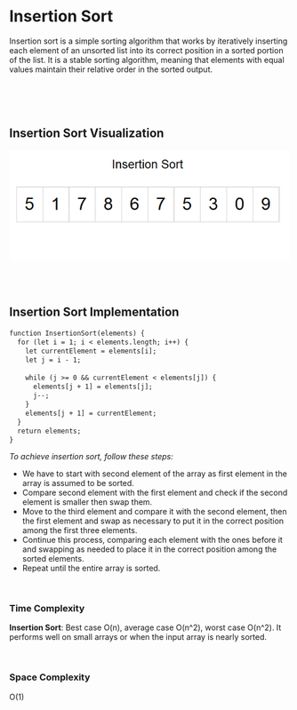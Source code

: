 # **Insertion Sort**

<p>
Insertion sort is a simple sorting algorithm that works by iteratively inserting each element of an unsorted list into its correct position in a sorted portion of the list. It is a stable sorting algorithm, meaning that elements with equal values maintain their relative order in the sorted output.
</p>

<br/>
<br/>
<br/>

## Insertion Sort Visualization

![Insertion sort gif](../public/gifs/insertion-sort.gif)

<br/>
<br/>

## Insertion Sort Implementation

```
function InsertionSort(elements) {
  for (let i = 1; i < elements.length; i++) {
    let currentElement = elements[i];
    let j = i - 1;

    while (j >= 0 && currentElement < elements[j]) {
      elements[j + 1] = elements[j];
      j--;
    }
    elements[j + 1] = currentElement;
  }
  return elements;
}
```

_To achieve insertion sort, follow these steps:_

- We have to start with second element of the array as first element in the array is assumed to be sorted.
- Compare second element with the first element and check if the second element is smaller then swap them.
- Move to the third element and compare it with the second element, then the first element and swap as necessary to put it in the correct position among the first three elements.
- Continue this process, comparing each element with the ones before it and swapping as needed to place it in the correct position among the sorted elements.
- Repeat until the entire array is sorted.

<br />

### Time Complexity

**Insertion Sort**: Best case O(n), average case O(n^2), worst case O(n^2). It performs well on small arrays or when the input array is nearly sorted.

<br />

### Space Complexity

O(1)

